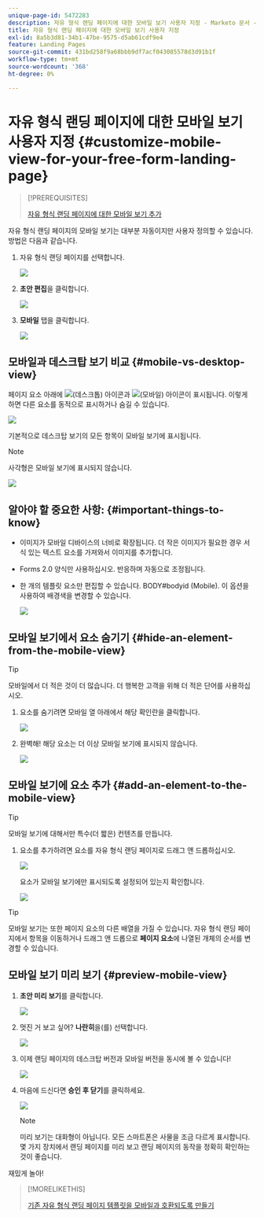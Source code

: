 ```yaml
---
unique-page-id: 5472283
description: 자유 형식 랜딩 페이지에 대한 모바일 보기 사용자 지정 - Marketo 문서 - 제품 설명서
title: 자유 형식 랜딩 페이지에 대한 모바일 보기 사용자 지정
exl-id: 8a5b3d81-34b1-47be-9575-d5ab61cdf9e4
feature: Landing Pages
source-git-commit: 431bd258f9a68bbb9df7acf043085578d3d91b1f
workflow-type: tm+mt
source-wordcount: '368'
ht-degree: 0%

---
```


# 자유 형식 랜딩 페이지에 대한 모바일 보기 사용자 지정 {#customize-mobile-view-for-your-free-form-landing-page}

>[!PREREQUISITES]
>
>[자유 형식 랜딩 페이지에 대한 모바일 보기 추가](/help/marketo/product-docs/demand-generation/landing-pages/free-form-landing-pages/add-a-mobile-view-for-your-free-form-landing-page.md)

자유 형식 랜딩 페이지의 모바일 보기는 대부분 자동이지만 사용자 정의할 수 있습니다. 방법은 다음과 같습니다.

1. 자유 형식 랜딩 페이지를 선택합니다.

   ![](assets/selectlandingapge.jpg)

1. **초안 편집**&#x200B;을 클릭합니다.

   ![](assets/image2015-1-22-18-3a33-3a12.png)

1. **모바일** 탭을 클릭합니다.

   ![](assets/image2015-1-22-18-3a31-3a40.png)

## 모바일과 데스크탑 보기 비교 {#mobile-vs-desktop-view}

페이지 요소 아래에 ![](assets/image2015-1-22-18-3a39-3a53.png)(데스크톱) 아이콘과 ![](assets/image2015-1-22-18-3a40-3a31.png)(모바일) 아이콘이 표시됩니다. 이렇게 하면 다른 요소를 동적으로 표시하거나 숨길 수 있습니다.

![](assets/image2015-5-21-15-3a9-3a34.png)

기본적으로 데스크탑 보기의 모든 항목이 모바일 보기에 표시됩니다.

>[!NOTE]
>
>사각형은 모바일 보기에 표시되지 않습니다.

![](assets/image2015-5-21-15-3a12-3a2.png)

## 알아야 할 중요한 사항: {#important-things-to-know}

* 이미지가 모바일 디바이스의 너비로 확장됩니다. 더 작은 이미지가 필요한 경우 서식 있는 텍스트 요소를 가져와서 이미지를 추가합니다.
* Forms 2.0 양식만 사용하십시오. 반응하며 자동으로 조정됩니다.
* 한 개의 템플릿 요소만 편집할 수 있습니다. BODY#bodyid (Mobile). 이 옵션을 사용하여 배경색을 변경할 수 있습니다.

  ![](assets/image2015-5-21-15-3a15-3a47.png)

## 모바일 보기에서 요소 숨기기 {#hide-an-element-from-the-mobile-view}

>[!TIP]
>
>모바일에서 더 적은 것이 더 많습니다. 더 행복한 고객을 위해 더 적은 단어를 사용하십시오.

1. 요소를 숨기려면 모바일 열 아래에서 해당 확인란을 클릭합니다.

   ![](assets/image2015-5-21-15-3a28-3a17.png)

1. 완벽해! 해당 요소는 더 이상 모바일 보기에 표시되지 않습니다.

   ![](assets/image2015-5-21-15-3a30-3a17.png)

## 모바일 보기에 요소 추가 {#add-an-element-to-the-mobile-view}

>[!TIP]
>
>모바일 보기에 대해서만 특수(더 짧은) 컨텐츠를 만듭니다.

1. 요소를 추가하려면 요소를 자유 형식 랜딩 페이지로 드래그 앤 드롭하십시오.

   ![](assets/image2015-5-21-15-3a32-3a22.png)

   요소가 모바일 보기에만 표시되도록 설정되어 있는지 확인합니다.

   ![](assets/image2015-5-21-15-3a35-3a29.png)

>[!TIP]
>
>모바일 보기는 또한 페이지 요소의 다른 배열을 가질 수 있습니다. 자유 형식 랜딩 페이지에서 항목을 이동하거나 드래그 앤 드롭으로 **페이지 요소**&#x200B;에 나열된 개체의 순서를 변경할 수 있습니다.

## 모바일 보기 미리 보기 {#preview-mobile-view}

1. **초안 미리 보기**&#x200B;를 클릭합니다.

   ![](assets/image2015-5-21-15-3a36-3a35.png)

1. 멋진 거 보고 싶어? **나란히**&#x200B;을(를) 선택합니다.

   ![](assets/image2015-1-22-20-3a2-3a15.png)

1. 이제 랜딩 페이지의 데스크탑 버전과 모바일 버전을 동시에 볼 수 있습니다!

   ![](assets/image2015-1-22-20-3a3-3a22.png)

1. 마음에 드신다면 **승인 후 닫기**&#x200B;를 클릭하세요.

   ![](assets/image2015-1-22-20-3a5-3a36.png)

   >[!NOTE]
   >
   >미리 보기는 대화형이 아닙니다. 모든 스마트폰은 사물을 조금 다르게 표시합니다. 몇 가지 장치에서 랜딩 페이지를 미리 보고 랜딩 페이지의 동작을 정확히 확인하는 것이 좋습니다.

재밌게 놀아!

>[!MORELIKETHIS]
>
>[기존 자유 형식 랜딩 페이지 템플릿을 모바일과 호환되도록 만들기](/help/marketo/product-docs/demand-generation/landing-pages/landing-page-templates/make-an-existing-free-form-landing-page-template-mobile-compatible.md)
